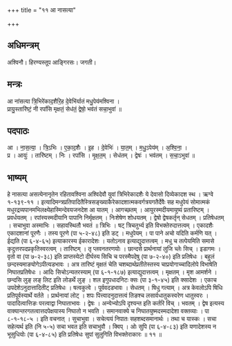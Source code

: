 +++
title = "११ आ नासत्या"

+++
## अधिमन्त्रम्
अश्विनौ। हिरण्यस्तूप आङ्गिरसः। जगती।

## मन्त्रः
आ ना॑सत्या त्रि॒भिरे॑काद॒शैरि॒ह दे॒वेभि॑र्यातं मधु॒पेय॑मश्विना ।  
प्रायु॒स्तारि॑ष्टं॒ नी रपां॑सि मृक्षतं॒ सेध॑तं॒ द्वेषो॒ भव॑तं सचा॒भुवा॑ ॥

## पदपाठः
आ । ना॒स॒त्या॒ । त्रि॒ऽभिः । ए॒का॒द॒शैः । इ॒ह । दे॒वेभिः॑ । या॒त॒म् । म॒धु॒ऽपेय॑म् । अ॒श्वि॒ना॒ ।  
प्र । आयुः॑ । तारि॑ष्टम् । निः । रपां॑सि । मृ॒क्ष॒त॒म् । सेध॑तम् । द्वेषः॑ । भव॑तम् । स॒चा॒ऽभुवा॑ ॥

## भाष्यम्
हे नासत्या असत्येनानृतेन रहितावश्विना अश्विदेवौ युवां त्रिभिरेकादशैः ये देवासो दिव्येकादश स्थ । ऋग्वे १-१३९-११ । इत्यादिमन्त्रप्रतिपादितैस्त्रिसङ्ख्याकैरेकादशात्मकवर्गत्रयगतैर्देवैः सह मधुपेयं सोमात्मकं मधुरद्रव्यपानमभिलक्ष्येहास्मिन्देवयजनदेश आ यातम् । आगच्छतम् । आयुरस्मदीयमायुष्यं प्रतारिष्टम् । प्रवर्धयतम् । रपांस्यस्मदीयानि पापानि निर्मृक्षतम् । निःशेषेण शोधयतम् । द्वेषो द्वेषकर्तृन् सेधतम् । प्रतिषेधतम् । सचाभुवा अस्माभिः । सहावस्थितौ भवतं ॥ त्रिभिः । षट् त्रिचतुर्भ्य इति विभक्तेरुदात्तत्वम् । एकादशैः एकादशानां पूरणैः । तस्य पूरणे (पा ५-२-४८) इति डट् । मधुपेयम् । पा पाने अचो यदिति कर्मणि यत् । ईद्यति (पा ६-४-६५) इत्याकारस्य ईकारादेशः । यतोऽनाव इत्याद्युदात्तत्वम् । मधु च तत्पेयमिति समासे कृदुत्तरपदप्रकृतिस्वरत्वम् । तारिष्टम् । तृ प्लवनतरणयोः । छान्दसे प्रार्थनायां लुजि च्लेः सिच् । इडागमः । वृतो वा (पा ७-२-३८) इति प्राप्तस्येटो दीर्घस्य सिचि च परस्मैपदेषु (पा ७-२-४०) इति प्रतिषेधः । बहुलं छन्दस्यमाङ्योगेऽपीत्यडभावः । अत्र तारिष्टं मृक्षतं चेति चशब्दार्थप्रतीतेस्तस्य चाप्रयोगाच्चादिलोपे विभाषेति निघातप्रतिषेधः । आदिः सिचोऽन्यतरस्याम् (पा ६-१-१८७) इत्याद्युदात्तत्वम् । मृक्षतम् । मृश आमर्शने । छन्दसि लुङ् लङ् लिट इति लोडर्थे लुङ् । शल इगुपधादनिटः क्सः (पा ३-१-४५) इति क्सादेशः । एकाच उपदेशेऽनुदात्तादितीट् प्रतिषेधः । षत्वकुत्वे । पूर्ववदडभावः । सेधतम् । षिधु गत्याम् । अत्र केवलोऽपि षिधिः प्रतिपूर्वस्यार्थे वर्तते । प्रार्थनायां लोट् । शपः पित्त्वादनुदात्तत्वं तिङश्च लसार्वधातुकस्वरेण धातुस्वरः । पादादित्वात्तिङः परत्वाद्वा निघाताभावः । द्वेषः । अन्येभ्योऽपि दृश्यन्त इति कर्तरि विच् । भवतम् । द्वेष इत्यस्य वाक्यान्तरगतत्वात्तदपेक्षयास्य निघातो न भवति । समानवाक्ये च निघातयुष्मदस्मदादेशा वक्तव्याः । पा ८-१-१८-५ । इति वचनात् । सुचाभुवा । सचेत्ययं निपातः सहशब्दसमानार्थः । तथा च यास्कः । सचा सहेत्यर्थ इति (नि ५-५) सचा भवत इति सचाभुवौ । क्विप् । ओः सुपि (पा ६-४-८३) इति यणादेशस्य न भूसुधियोः (पा ६-४-८५) इति प्रतिषेधः सुपां सुलुगिति विभक्तेराकारः ॥ ११ ॥